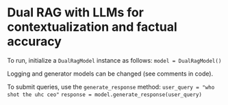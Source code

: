 # Dual RAG with LLMs for contextualization and factual accuracy

To run, initialize a `DualRagModel` instance as follows:
`model = DualRagModel()`

Logging and generator models can be changed (see comments in code).

To submit queries, use the `generate_response` method:
`user_query = "who shot the uhc ceo"`
`response = model.generate_response(user_query)`
